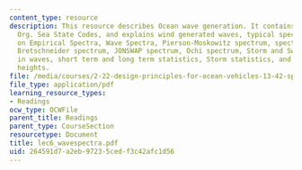 ```yaml
---
content_type: resource
description: This resource describes Ocean wave generation. It contains World Meteorological
  Org. Sea State Codes, and explains wind generated waves, typical spectrum, limitations
  on Empirical Spectra, Wave Spectra, Pierson-Moskowitz spectrum, spectrum assumptions,
  Bretschneider spectrum, JONSWAP spectrum, Ochi spectrum, Storm and Swell, directionality
  in waves, short term and long term statistics, Storm statistics, and observed wave
  heights.
file: /media/courses/2-22-design-principles-for-ocean-vehicles-13-42-spring-2005/264591d7a2eb97235cedf3c42afc1d56_lec6_wavespectra.pdf
file_type: application/pdf
learning_resource_types:
- Readings
ocw_type: OCWFile
parent_title: Readings
parent_type: CourseSection
resourcetype: Document
title: lec6_wavespectra.pdf
uid: 264591d7-a2eb-9723-5ced-f3c42afc1d56
---
```

